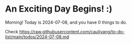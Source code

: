 # An Exciting Day Begins! :)

Morning! Today is 2024-07-08, and you have 0 things to do.

Check https://raw.githubusercontent.com/cauliyang/to-do-list/main/todos/2024-07-08.md